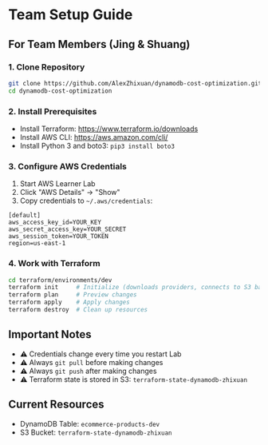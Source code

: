 # Team Setup Guide

## For Team Members (Jing & Shuang)

### 1. Clone Repository
```bash
git clone https://github.com/AlexZhixuan/dynamodb-cost-optimization.git
cd dynamodb-cost-optimization
```

### 2. Install Prerequisites
- Install Terraform: https://www.terraform.io/downloads
- Install AWS CLI: https://aws.amazon.com/cli/
- Install Python 3 and boto3: `pip3 install boto3`

### 3. Configure AWS Credentials
1. Start AWS Learner Lab
2. Click "AWS Details" → "Show"
3. Copy credentials to `~/.aws/credentials`:
```
[default]
aws_access_key_id=YOUR_KEY
aws_secret_access_key=YOUR_SECRET
aws_session_token=YOUR_TOKEN
region=us-east-1
```

### 4. Work with Terraform
```bash
cd terraform/environments/dev
terraform init     # Initialize (downloads providers, connects to S3 backend)
terraform plan     # Preview changes
terraform apply    # Apply changes
terraform destroy  # Clean up resources
```

## Important Notes
- ⚠️ Credentials change every time you restart Lab
- ⚠️ Always `git pull` before making changes
- ⚠️ Always `git push` after making changes
- ⚠️ Terraform state is stored in S3: `terraform-state-dynamodb-zhixuan`

## Current Resources
- DynamoDB Table: `ecommerce-products-dev`
- S3 Bucket: `terraform-state-dynamodb-zhixuan`

